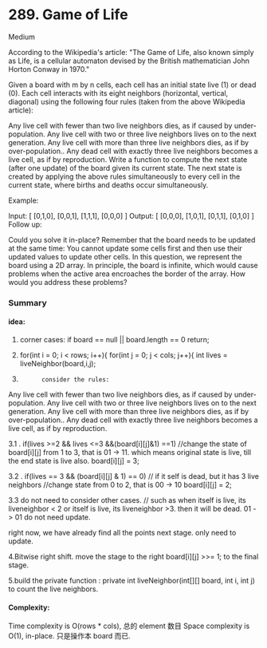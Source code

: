 # 289. Game of Life

Medium

 
According to the Wikipedia's article: "The Game of Life, also known simply as Life, is a cellular automaton devised by the British mathematician John Horton Conway in 1970."

Given a board with m by n cells, each cell has an initial state live (1) or dead (0). Each cell interacts with its eight neighbors (horizontal, vertical, diagonal) using the following four rules (taken from the above Wikipedia article):

Any live cell with fewer than two live neighbors dies, as if caused by under-population.
Any live cell with two or three live neighbors lives on to the next generation.
Any live cell with more than three live neighbors dies, as if by over-population..
Any dead cell with exactly three live neighbors becomes a live cell, as if by reproduction.
Write a function to compute the next state (after one update) of the board given its current state. The next state is created by applying the above rules simultaneously to every cell in the current state, where births and deaths occur simultaneously.

Example:

Input: 
[
  [0,1,0],
  [0,0,1],
  [1,1,1],
  [0,0,0]
]
Output: 
[
  [0,0,0],
  [1,0,1],
  [0,1,1],
  [0,1,0]
]
Follow up:

Could you solve it in-place? Remember that the board needs to be updated at the same time: You cannot update some cells first and then use their updated values to update other cells.
In this question, we represent the board using a 2D array. In principle, the board is infinite, which would cause problems when the active area encroaches the border of the array. How would you address these problems?


### Summary

#### idea:

1. corner cases: if board == null || board.length == 0 return;

2. for(int i = 0; i < rows; i++){
       for(int j = 0; j < cols; j++){
            int lives = liveNeighbor(board,i,j);
            
3.           consider the rules:
Any live cell with fewer than two live neighbors dies, as if caused by under-population.
Any live cell with two or three live neighbors lives on to the next generation.
Any live cell with more than three live neighbors dies, as if by over-population..
Any dead cell with exactly three live neighbors becomes a live cell, as if by reproduction.

3.1 .     if(lives >=2 && lives <=3 &&(board[i][j]&1) ==1)
             //change the state of board[i][j] from 1 to 3, that is 01 -> 11. which means original state is live, till the end state is live also.
             board[i][j] = 3;

3.2 .     if(lives == 3 && (board[i][j] & 1) == 0)
          // if it self is dead, but it has 3 live neighbors
          //change state from 0 to 2, that is 00 -> 10
          board[i][j] = 2;
          
3.3 do not need to consider other cases.
// such as when itself is live, its liveneighbor < 2 or itself is live, its liveneighbor >3. then it will be dead. 01 -> 01 do not need update.

right now, we have already find all the points next stage. only need to update.

4.Bitwise right shift. move the stage to the right board[i][j] >>= 1; to the final stage.

5.build the private function : private int liveNeighbor(int[][] board, int i, int j) to count the live neighbors.

#### Complexity:

Time complexity is O(rows * cols), 总的 element 数目 
Space complexity is O(1), in-place. 只是操作本 board 而已.

